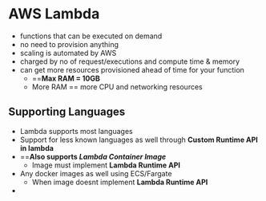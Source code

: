 

# AWS Lambda

- functions that can be executed on demand
- no need to provision anything
- scaling is automated by AWS
- charged by no of request/executions and compute time & memory
- can get more resources provisioned ahead of time for your function
	- ==**Max RAM = 10GB**
	- More RAM == more CPU and networking resources


## Supporting Languages

- Lambda supports most languages
- Support for less known languages as well through **Custom Runtime API in lambda**
- ==**Also supports *Lambda Container Image***
	- Image must implement **Lambda Runtime API**
- Any docker images as well using ECS/Fargate
	- When image doesnt implement **Lambda Runtime API**
- 